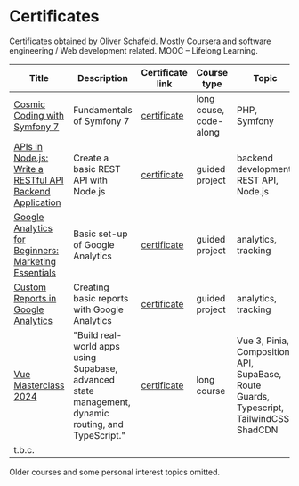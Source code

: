 # Certificates

Certificates obtained by Oliver Schafeld. Mostly Coursera and software engineering / Web development related. MOOC – Lifelong Learning. 

| Title | Description | Certificate link | Course type | Topic | Date of achievement |
|-------|-------------|------------------|-------------|-------|---------------------|
| [Cosmic Coding with Symfony 7](https://symfonycasts.com/screencast/symfony) | Fundamentals of Symfony 7 | [certificate](https://symfonycasts.com/certificates/3E4F52C7C155) | long couse, code-along| PHP, Symfony | October 31, 2025 |
|[APIs in Node.js: Write a RESTful API Backend Application](https://www.coursera.org/learn/node-js-restful-api-backend-app) | Create a basic REST API with Node.js | [certificate](https://coursera.org/verify/LU5FO3WG7RWY) | guided project | backend development, REST API, Node.js | October 15, 2025 |
|[Google Analytics for Beginners: Marketing Essentials](https://www.coursera.org/projects/google-analytics-for-beginners-marketing-essentials) | Basic set-up of Google Analytics | [certificate](https://coursera.org/verify/U44WVU5QGTQ1) | guided project | analytics, tracking | October 15, 2025 |
|[Custom Reports in Google Analytics](https://www.coursera.org/projects/custom-reports-in-google-analytics)| Creating basic reports with Google Analytics | [certificate](https://coursera.org/verify/7A7BMQLJZ3BT)| guided project | analytics, tracking | October 16, 2025 |
|[Vue Masterclass 2024](https://vueschool.io/courses/the-vuejs-3-master-class) | "Build real-world apps using Supabase, advanced state management, dynamic routing, and TypeScript." | [certificate](https://vueschool.io/certificates/04d6e264-4c39-48d8-bf53-90ae0246755e?signature=3e7f5b15c7f8ff7ad6f77625b88d45c50b0c2b09ee01a46181435262a5e9c722) | long course | Vue 3, Pinia, Composition API, SupaBase, Route Guards, Typescript, TailwindCSS, ShadCDN | December 2024 |
| t.b.c. |   |   |   |   |   |

Older courses and some personal interest topics omitted.
